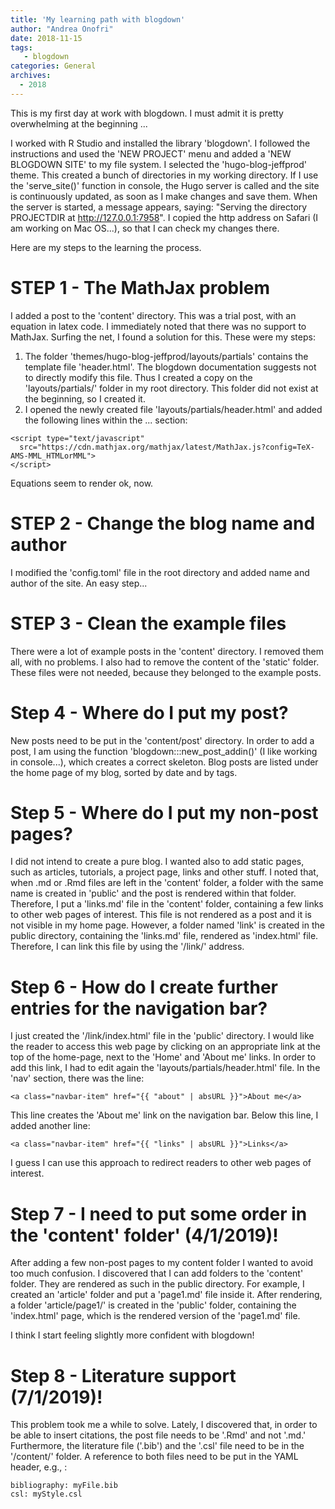 ```yaml
---
title: 'My learning path with blogdown'
author: "Andrea Onofri"
date: 2018-11-15
tags: 
   - blogdown
categories: General
archives:
  - 2018
---
```



This is my first day at work with blogdown. I must admit it is pretty overwhelming at the beginning ... 

I worked with R Studio and installed the library 'blogdown'. I followed the instructions and used the 'NEW PROJECT' menu and added a 'NEW BLOGDOWN SITE' to my file system. I selected the 'hugo-blog-jeffprod' theme. This created a bunch of directories in my working directory. If I use the 'serve_site()' function in console, the Hugo server is called and the site is continuously updated, as soon as I make changes and save them. When the server is started, a message appears, saying: "Serving the directory PROJECTDIR at http://127.0.0.1:7958". I copied the http address on Safari (I am working on Mac OS...), so that I can check my changes there.

Here are my steps to the learning the process.


# STEP 1 - The MathJax problem

I added a post to the 'content' directory. This was a trial post, with an equation in latex code. I immediately noted that there was no support to MathJax. Surfing the net, I found a solution for this. These were my steps:

1. The folder 'themes/hugo-blog-jeffprod/layouts/partials' contains the template file 'header.html'. The blogdown documentation suggests not to directly modify this file. Thus I created a copy on the 'layouts/partials/' folder in my root directory. This folder did not exist at the beginning, so I created it.
2. I opened the newly created file 'layouts/partials/header.html' and added the following lines within the <head> ... </head> section:
 
```
<script type="text/javascript"
  src="https://cdn.mathjax.org/mathjax/latest/MathJax.js?config=TeX-AMS-MML_HTMLorMML">
</script>
```

Equations seem to render ok, now.

# STEP 2 - Change the blog name and author

I modified the 'config.toml' file in the root directory and added name and author of the site. An easy step...

# STEP 3 - Clean the example files

There were a lot of example posts in the 'content' directory. I removed them all, with no problems. I also had to remove the content of the 'static' folder. These files were not needed, because they belonged to the example posts.

# Step 4 - Where do I put my post?

New posts need to be put in the 'content/post' directory. In order to add a post, I am using the function 'blogdown:::new_post_addin()' (I like working in console...), which creates a correct skeleton. Blog posts are listed under the home page of my blog, sorted by date and by tags.

# Step 5 - Where do I put my non-post pages?

I did not intend to create a pure blog. I wanted also to add static pages, such as articles, tutorials, a project page, links and other stuff. I noted that, when .md or .Rmd files are left in the 'content' folder, a folder with the same name is created in 'public' and the post is rendered within that folder. Therefore, I put a 'links.md' file in the 'content' folder, containing a few links to other web pages of interest. This file is not rendered as a post and it is not visible in my home page. However, a folder named 'link' is created in the public directory, containing the 'links.md' file, rendered as 'index.html' file. Therefore, I can link this file by using the '/link/' address.

# Step 6 - How do I create further entries for the navigation bar?

I just created the '/link/index.html' file in the 'public' directory. I would like the reader to access this web page by clicking on an appropriate link at the top of the home-page, next to the 'Home' and 'About me' links. In order to add this link, I had to edit again the 'layouts/partials/header.html' file. In the 'nav' section, there was the line:

```
<a class="navbar-item" href="{{ "about" | absURL }}">About me</a>
```

This line creates the 'About me' link on the navigation bar. Below this line, I added another line:

```
<a class="navbar-item" href="{{ "links" | absURL }}">Links</a>
```
I guess I can use this approach to redirect readers to other web pages of interest.

# Step 7 - I need to put some order in the 'content' folder' (4/1/2019)!

After adding a few non-post pages to my content folder I wanted to avoid too much confusion. I discovered that I can add folders to the 'content' folder. They are rendered as such in the public directory. For example, I created an 'article' folder and put a 'page1.md' file inside it. After rendering, a folder 'article/page1/' is created in the 'public' folder, containing the 'index.html' page, which is the rendered version of the 'page1.md' file.

I think I start feeling slightly more confident with blogdown!

# Step 8 - Literature support (7/1/2019)!

This problem took me a while to solve. Lately, I discovered that, in order to be able to insert citations, the post file needs to be '.Rmd' and not '.md.' Furthermore, the literature file ('.bib') and the '.csl' file need to be in the '/content/' folder. A reference to both files need to be put in the YAML header, e.g., :

```
bibliography: myFile.bib
csl: myStyle.csl
```






